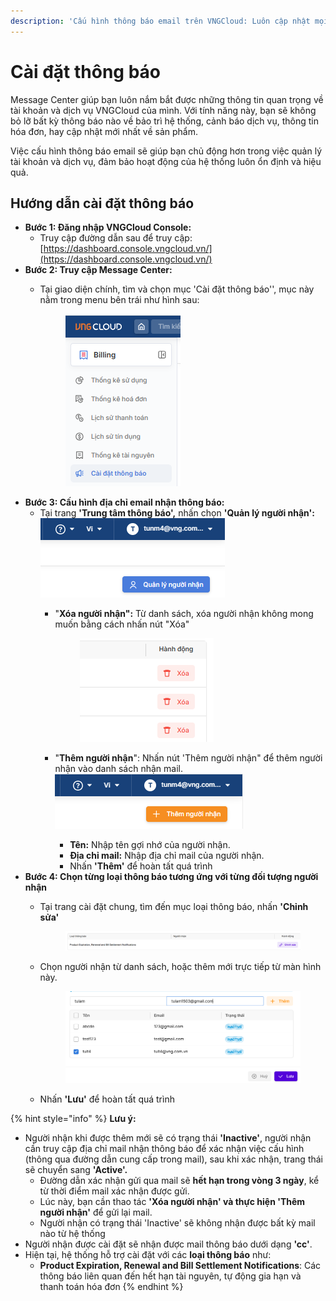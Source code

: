```yaml
---
description: 'Cấu hình thông báo email trên VNGCloud: Luôn cập nhật mọi diễn biến'
---
```


# Cài đặt thông báo

Message Center giúp bạn luôn nắm bắt được những thông tin quan trọng về tài khoản và dịch vụ VNGCloud của mình. Với tính năng này, bạn sẽ không bỏ lỡ bất kỳ thông báo nào về bảo trì hệ thống, cảnh báo dịch vụ, thông tin hóa đơn, hay cập nhật mới nhất về sản phẩm.

Việc cấu hình thông báo email sẽ giúp bạn chủ động hơn trong việc quản lý tài khoản và dịch vụ, đảm bảo hoạt động của hệ thống luôn ổn định và hiệu quả.

## Hướng dẫn cài đặt thông báo

* **Bước 1: Đăng nhập VNGCloud Console:**
  * Truy cập đường dẫn sau để truy cập: [https://dashboard.console.vngcloud.vn/](https://dashboard.console.vngcloud.vn/)
* **Bước 2: Truy cập Message Center:**
  *   Tại giao diện chính, tìm và chọn mục 'Cài đặt thông báo'', mục này nằm trong menu bên trái như hình sau:&#x20;

      <figure><img src="../../../.gitbook/assets/image (7) (1).png" alt=""><figcaption></figcaption></figure>
* **Bước 3: Cấu hình địa chỉ email nhận thông báo:**
  * Tại trang **'Trung tâm thông báo',** nhấn chọn **'Quản lý người nhận':** ![](<../../../.gitbook/assets/image (1) (1) (1) (1) (1) (1) (1) (1) (1) (1) (1).png>)
    *   "**Xóa người nhận":** Từ danh sách, xóa người nhận không mong muốn bằng cách nhấn nút "Xóa"&#x20;

        <figure><img src="../../../.gitbook/assets/image (2) (1) (1) (1) (1).png" alt=""><figcaption></figcaption></figure>
    * "**Thêm người nhận**": Nhấn nút 'Thêm người nhận" để thêm người nhận vào danh sách nhận mail. ![](<../../../.gitbook/assets/image (3) (1) (1) (1) (1).png>)
      * **Tên:** Nhập tên gợi nhớ của người nhận.
      * **Địa chỉ mail:** Nhập địa chỉ mail của người nhận.
      * Nhấn **'Thêm'** để hoàn tất quá trình
* **Bước 4: Chọn từng loại thông báo tương ứng với từng đối tượng người nhận**
  *   Tại trang cài đặt chung, tìm đến mục loại thông báo, nhấn **'Chỉnh sửa'**&#x20;

      <figure><img src="../../../.gitbook/assets/image (4) (1) (1) (1) (1).png" alt=""><figcaption></figcaption></figure>
  *   Chọn người nhận từ danh sách, hoặc thêm mới trực tiếp từ màn hình này.&#x20;

      <figure><img src="../../../.gitbook/assets/image (5) (1) (1) (1) (1).png" alt=""><figcaption></figcaption></figure>
  * Nhấn **'Lưu'** để hoàn tất quá trình

{% hint style="info" %}
**Lưu ý:**

* Người nhận khi được thêm mới sẽ có trạng thái **'Inactive'**, người nhận cần truy cập địa chỉ mail nhận thông báo để xác nhận việc cấu hình (thông qua đường dẫn cung cấp trong mail), sau khi xác nhận, trang thái sẽ chuyển sang **'Active'.**
  * Đường dẫn xác nhận gửi qua mail sẽ **hết hạn trong vòng 3 ngày**, kể từ thời điểm mail xác nhận được gửi.
  * Lúc này, bạn cần thao tác **'Xóa người nhận' và thực hiện 'Thêm người nhận'** để gửi lại mail.
  * Người nhận có trạng thái 'Inactive' sẽ không nhận được bất kỳ mail nào từ hệ thống
* Người nhận được cài đặt sẽ nhận được mail thông báo dưới dạng **'cc'**.
* Hiện tại, hệ thống hỗ trợ cài đặt với các **loại thông báo** như:
  * **Product Expiration, Renewal and Bill Settlement Notifications**: Các thông báo liên quan đến hết hạn tài nguyên, tự động gia hạn và thanh toán hóa đơn
{% endhint %}

